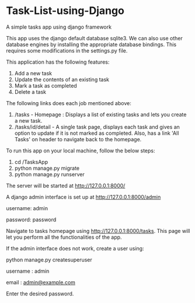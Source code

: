 # Task-List-using-Django
A simple tasks app using django framework

This app uses the django default database sqlite3. We can also use other database engines by installing the appropriate database bindings. This requires some modifications in the settings.py file.

This application has the following features:

1. Add a new task
2. Update the contents of an existing task
3. Mark a task as completed
4. Delete a task

The following links does each job mentioned above:

1. /tasks - Homepage : Displays a list of existing tasks and lets you create a new task.
2. /tasks/id/detail - A single task page, displays each task and gives an option to update if it is not marked as completed. Also, has a link 'All Tasks' on header to navigate back to the homepage.

To run this app on your local machine, follow the below steps:

1. cd /TasksApp
2. python manage.py migrate
3. python manage.py runserver

The server will be started at http://127.0.0.1:8000/

A django admin interface is set up at http://127.0.0.1:8000/admin

username: admin

password: password

Navigate to tasks homepage using http://127.0.0.1:8000/tasks. This page will let you perform all the functionalities of the app.

If the admin interface does not work, create a user using:

python manage.py createsuperuser

username : admin

email : admin@example.com

Enter the desired password.
